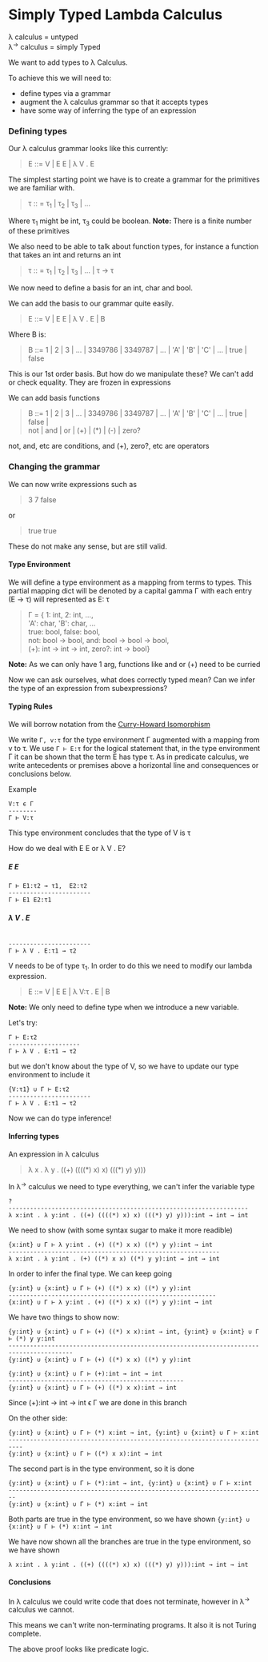 # Simply Typed Lambda Calculus

λ calculus = untyped<br>
λ<sup>→</sup> calculus = simply Typed

We want to add types to λ Calculus.

To achieve this we will need to:
 * define types via a grammar
 * augment the λ calculus grammar so that it accepts types
 * have some way of inferring the type of an expression

### Defining types

Our λ calculus grammar looks like this currently:
>  E ::= V | E E | λ V . E

The simplest starting point we have is to create a grammar for the primitives we are familiar with.

> τ :: = τ<sub>1</sub> | τ<sub>2</sub> | τ<sub>3</sub> | ...

Where τ<sub>1</sub> might be int, τ<sub>3</sub> could be boolean.
**Note:** There is a finite number of these primitives  

We also need to be able to talk about function types,
for instance a function that takes an int and returns an int

> τ :: = τ<sub>1</sub> | τ<sub>2</sub> | τ<sub>3</sub> | ... | τ → τ

We now need to define a basis for an int, char and bool.

We can add the basis to our grammar quite easily.
>  E ::= V | E E | λ V . E | B

Where B is:
> B ::= 1 | 2 | 3 | ... | 3349786 | 3349787 | ... |
      'A' | 'B' | 'C' | ... |
      true | false

This is our 1st order basis. But how do we manipulate these? We can't add or check equality. They are frozen in expressions

We can add basis functions
> B ::= 1 | 2 | 3 | ... | 3349786 | 3349787 | ... |
>   'A' | 'B' | 'C' | ... |
>   true | false |<br />
>   not | and | or |
>   (+) | (*) | (-) | zero?

not, and, etc are conditions, and (+), zero?, etc are operators

### Changing the grammar

We can now write expressions such as
> 3 7 false

or 

> true true

These do not make any sense, but are still valid.

#### Type Environment

We will define a type environment as a mapping from terms to types.
This partial mapping dict will be denoted by a capital gamma Γ with each entry (E → τ) will represented as E: τ

> Γ = {
    1: int, 2: int, ...,<br />
    'A': char, 'B': char, ...<br />
    true: bool, false: bool,<br />
    not: bool → bool, and: bool → bool → bool,<br />
    (+): int → int → int, zero?: int → bool}

**Note:** As we can only have 1 arg, functions like and or (+) need to be curried

Now we can ask ourselves, what does correctly typed mean? Can we infer the type of an expression from subexpressions?

#### Typing Rules

We will borrow notation from the [Curry-Howard Isomorphism](https://en.wikipedia.org/wiki/Curry%E2%80%93Howard_correspondence "Wiki link to Curry-Howard Isomorphism")

We write `Γ, v:τ` for the type environment Γ augmented with a mapping from v to τ.
We use `Γ ⊢ E:τ` for the logical statement that, in the type environment Γ it can be shown that the term E has type τ.
As in predicate calculus, we write antecedents or premises above a horizontal line and consequences or conclusions below.

Example
```
V:τ ϵ Γ
--------
Γ ⊢ V:τ
```
This type environment concludes that the type of V is τ

How do we deal with E E or λ V . E?

##### E E

```
Γ ⊢ E1:τ2 → τ1,  E2:τ2
-----------------------
Γ ⊢ E1 E2:τ1
```

##### λ V . E

```

-----------------------
Γ ⊢ λ V . E:τ1 → τ2
```

V needs to be of type τ<sub>1</sub>.
In order to do this we need to modify our lambda expression.

>  E ::= V | E E | λ V:τ . E | B

**Note:** We only need to define type when we introduce a new variable.

Let's try:

```
Γ ⊢ E:τ2
--------------------
Γ ⊢ λ V . E:τ1 → τ2
```

but we don't know about the type of V, so we have to update our type environment to include it

```
{V:τ1} ∪ Γ ⊢ E:τ2
-----------------------
Γ ⊢ λ V . E:τ1 → τ2
```

Now we can do type inference!

#### Inferring types

An expression in λ calculus

> λ x . λ y . ((+) ((((\*) x) x) (((\*) y) y)))

In λ<sup>→</sup> calculus we need to type everything, we can't infer the variable type

```
?
-------------------------------------------------------------------
λ x:int . λ y:int . ((+) ((((*) x) x) (((*) y) y))):int → int → int
```

We need to show (with some syntax sugar to make it more readible)

```
{x:int} ∪ Γ ⊢ λ y:int . (+) ((*) x x) ((*) y y):int → int
-----------------------------------------------------------
λ x:int . λ y:int . (+) ((*) x x) ((*) y y):int → int → int
```

In order to infer the final type. We can keep going

```
{y:int} ∪ {x:int} ∪ Γ ⊢ (+) ((*) x x) ((*) y y):int
----------------------------------------------------------
{x:int} ∪ Γ ⊢ λ y:int . (+) ((*) x x) ((*) y y):int → int
```

We have two things to show now:
```
{y:int} ∪ {x:int} ∪ Γ ⊢ (+) ((*) x x):int → int, {y:int} ∪ {x:int} ∪ Γ ⊢ (*) y y:int
----------------------------------------------------------------------------------------
{y:int} ∪ {x:int} ∪ Γ ⊢ (+) ((*) x x) ((*) y y):int
```

```
{y:int} ∪ {x:int} ∪ Γ ⊢ (+):int → int → int
-------------------------------------------------
{y:int} ∪ {x:int} ∪ Γ ⊢ (+) ((*) x x):int → int
```
Since (+):int → int → int ϵ Γ we are done in this branch

On the other side:
```
{y:int} ∪ {x:int} ∪ Γ ⊢ (*) x:int → int, {y:int} ∪ {x:int} ∪ Γ ⊢ x:int
--------------------------------------------------------------------------
{y:int} ∪ {x:int} ∪ Γ ⊢ ((*) x x):int → int
```
The second part is in the type environment, so it is done

```
{y:int} ∪ {x:int} ∪ Γ ⊢ (*):int → int, {y:int} ∪ {x:int} ∪ Γ ⊢ x:int
------------------------------------------------------------------------
{y:int} ∪ {x:int} ∪ Γ ⊢ (*) x:int → int
```
Both parts are true in the type environment, so we have shown `{y:int} ∪ {x:int} ∪ Γ ⊢ (*) x:int → int`

We have now shown all the branches are true in the type environment, so we have shown
```
λ x:int . λ y:int . ((+) ((((*) x) x) (((*) y) y))):int → int → int
```

#### Conclusions

In λ calculus we could write code that does not terminate,
however in λ<sup>→</sup> calculus we cannot.

This means we can't write non-terminating programs.
It also it is not Turing complete.

The above proof looks like predicate logic.
